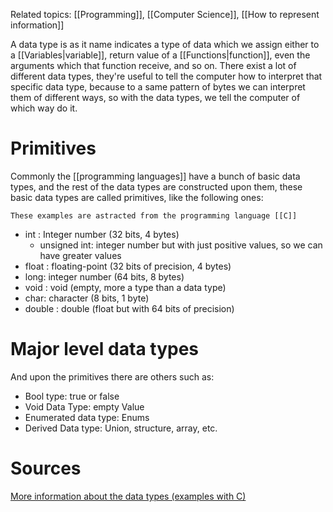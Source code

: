 Related topics: [[Programming]], [[Computer Science]], [[How to represent information]]

A data type is as it name indicates a type of data which we assign either to a [[Variables|variable]], return value of a [[Functions|function]], even the arguments which that function receive, and so on. There exist a lot of different data types, they're useful to tell the computer how to interpret that specific data type, because to a same pattern of bytes we can interpret them of different ways, so with the data types, we tell the computer of which way do it. 

# Primitives

Commonly the [[programming languages]] have a bunch of basic data types, and the rest of the data types are constructed upon them, these basic data types are called primitives, like the following ones: 
```ad-info
These examples are astracted from the programming language [[C]]

```
+ int : Integer number (32 bits, 4 bytes)
	+ unsigned int: integer number but with just positive values, so we can have greater values
+ float : floating-point (32 bits of precision, 4 bytes)
+ long: integer number (64 bits, 8 bytes)
+ void : void (empty, more a type than a data type)
+ char: character (8 bits, 1 byte)
+ double : double (float but with 64 bits of precision)

# Major level data types

And upon the primitives there are others such as: 

+ Bool type: true or false
+ Void Data Type: empty Value
+ Enumerated data type: Enums
+ Derived Data type: Union, structure, array, etc. 


# Sources
[More information about the data types (examples with C)](https://byjus.com/gate/data-types-in-c/#types-of-data-types-in-c)